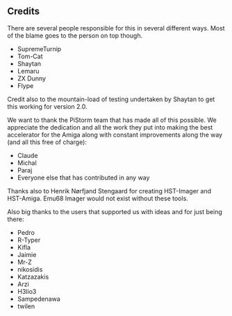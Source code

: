 ## Credits

There are several people responsible for this in several different ways. Most of the blame goes to the person on top though.

- SupremeTurnip
- Tom-Cat
- Shaytan
- Lemaru
- ZX Dunny
- Flype

Credit also to the mountain-load of testing undertaken by Shaytan to get this working for version 2.0.  

We want to thank the PiStorm team that has made all of this possible. We appreciate the dedication and all the work they put into making the best accelerator for the Amiga along with constant improvements along the way (and all this free of charge):

- Claude
- Michal
- Paraj
- Everyone else that has contributed in any way

Thanks also to Henrik Nørfjand Stengaard for creating HST-Imager and HST-Amiga. Emu68 Imager would not exist without these tools.

Also big thanks to the users that supported us with ideas and for just being there:

- Pedro
- R-Typer
- Kifla
- Jaimie
- Mr-Z
- nikosidis
- Katzazakis
- Arzi
- H3lio3
- Sampedenawa
- twilen
